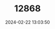 ---
title: "12868"
category: "Mastomys natalensis"
draft: false
date: 2024-02-22 13:03:50
languages:
  English: ["Natal Mastomys", "Natal Multimammate Mouse"]
---